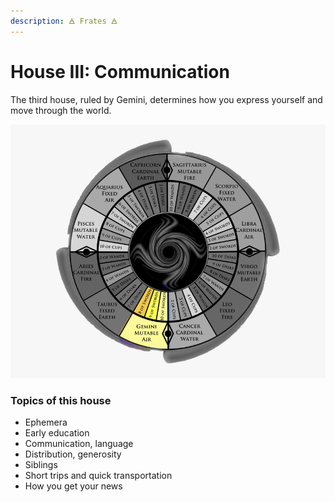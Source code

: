 ```yaml
---
description: 🜁 Frates 🜁
---
```


# House III: Communication

The third house, ruled by Gemini, determines how you express yourself and move through the world.

![](<../../../../.gitbook/assets/gemini (1).png>)

### Topics of this house

* Ephemera
* Early education
* Communication, language
* Distribution, generosity
* Siblings
* Short trips and quick transportation
* How you get your news




